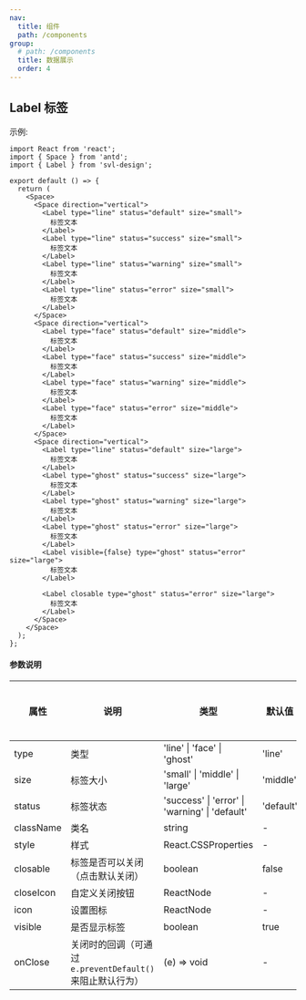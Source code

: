 ```yaml
---
nav:
  title: 组件
  path: /components
group:
  # path: /components
  title: 数据展示
  order: 4
---
```


## Label 标签

示例:

```tsx
import React from 'react';
import { Space } from 'antd';
import { Label } from 'svl-design';

export default () => {
  return (
    <Space>
      <Space direction="vertical">
        <Label type="line" status="default" size="small">
          标签文本
        </Label>
        <Label type="line" status="success" size="small">
          标签文本
        </Label>
        <Label type="line" status="warning" size="small">
          标签文本
        </Label>
        <Label type="line" status="error" size="small">
          标签文本
        </Label>
      </Space>
      <Space direction="vertical">
        <Label type="face" status="default" size="middle">
          标签文本
        </Label>
        <Label type="face" status="success" size="middle">
          标签文本
        </Label>
        <Label type="face" status="warning" size="middle">
          标签文本
        </Label>
        <Label type="face" status="error" size="middle">
          标签文本
        </Label>
      </Space>
      <Space direction="vertical">
        <Label type="line" status="default" size="large">
          标签文本
        </Label>
        <Label type="ghost" status="success" size="large">
          标签文本
        </Label>
        <Label type="ghost" status="warning" size="large">
          标签文本
        </Label>
        <Label type="ghost" status="error" size="large">
          标签文本
        </Label>
        <Label visible={false} type="ghost" status="error" size="large">
          标签文本
        </Label>

        <Label closable type="ghost" status="error" size="large">
          标签文本
        </Label>
      </Space>
    </Space>
  );
};
```

#### 参数说明

| 属性 | 说明 | 类型 | 默认值 | 是否必传 | 版本 |
| --- | --- | --- | --- | --- | --- |
| type | 类型 | 'line' \| 'face' \| 'ghost' | 'line' |  |  |
| size | 标签大小 | 'small' \| 'middle' \| 'large' | 'middle' |  |  |
| status | 标签状态 | 'success' \| 'error' \| 'warning' \| 'default' | 'default' |  |  |
| className | 类名 | string | - |  |  |
| style | 样式 | React.CSSProperties | - |  |  |
| closable | 标签是否可以关闭（点击默认关闭） | boolean | false |  |  |
| closeIcon | 自定义关闭按钮 | ReactNode | - |  |  |
| icon | 设置图标 | ReactNode | - |  |  |
| visible | 是否显示标签 | boolean | true |  |  |
| onClose | 关闭时的回调（可通过 `e.preventDefault()` 来阻止默认行为） | (e) => void | - |  |  |
